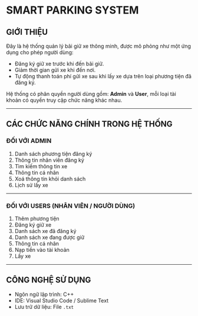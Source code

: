 # SMART PARKING SYSTEM

## GIỚI THIỆU

Đây là hệ thống quản lý bãi giữ xe thông minh, được mô phỏng như một ứng dụng cho phép người dùng:
- Đăng ký giữ xe trước khi đến bãi giữ.
- Giảm thời gian gửi xe khi đến nơi.
- Tự động thanh toán phí gửi xe sau khi lấy xe dựa trên loại phương tiện đã đăng ký.

Hệ thống có phân quyền người dùng gồm: **Admin** và **User**, mỗi loại tài khoản có quyền truy cập chức năng khác nhau.

---

## CÁC CHỨC NĂNG CHÍNH TRONG HỆ THỐNG

### ĐỐI VỚI ADMIN

1. Danh sách phương tiện đăng ký  
2. Thông tin nhân viên đăng ký  
3. Tìm kiếm thông tin xe  
4. Thông tin cá nhân  
5. Xoá thông tin khỏi danh sách  
6. Lịch sử lấy xe  

---

### ĐỐI VỚI USERS (NHÂN VIÊN / NGƯỜI DÙNG)

1. Thêm phương tiện  
2. Đăng ký giữ xe  
3. Danh sách xe đã đăng ký  
4. Danh sách xe đang được giữ  
5. Thông tin cá nhân  
6. Nạp tiền vào tài khoản  
7. Lấy xe  

---

## CÔNG NGHỆ SỬ DỤNG

- Ngôn ngữ lập trình: C++  
- IDE: Visual Studio Code / Sublime Text  
- Lưu trữ dữ liệu: File `.txt`  
